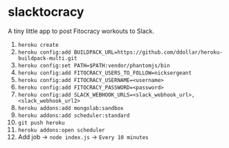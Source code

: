 slacktocracy
============

A tiny little app to post Fitocracy workouts to Slack.

1. `heroku create`
2. `heroku config:add BUILDPACK_URL=https://github.com/ddollar/heroku-buildpack-multi.git`
3. `heroku config:set PATH=$PATH:vendor/phantomjs/bin`
4. `heroku config:add FITOCRACY_USERS_TO_FOLLOW=nicksergeant`
5. `heroku config:add FITOCRACY_USERNAME=<username>`
6. `heroku config:add FITOCRACY_PASSWORD=<password>`
7. `heroku config:add SLACK_WEBHOOK_URLS=<slack_webhook_url>,<slack_webhook_url2>`
8. `heroku addons:add mongolab:sandbox`
9. `heroku addons:add scheduler:standard`
10. `git push heroku`
11. `heroku addons:open scheduler`
12. Add job -> `node index.js` -> `Every 10 minutes`
